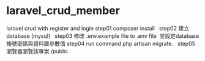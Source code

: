 # laravel_crud_member
laravel crud with register and login
    step01 composer install
    step02 建立database (mysql) 
    step03 修改 .env.example file to  .env file  並設定database帳號密碼與資料庫參數值
    step04 run command php artisan migrate.
    step05 瀏覽器瀏覽該專案 /public

